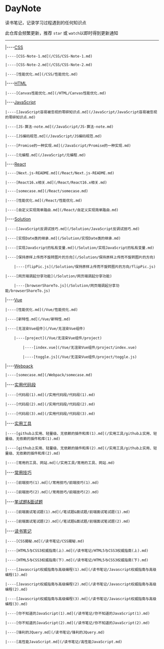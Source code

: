 
# DayNote

读书笔记，记录学习过程遇到的任何知识点

此仓库会频繁更新，推荐 `star` 或 `watch`以即时得到更新通知

---

|----[CSS](/CSS)

	|----[CSS-Note-1.md](/CSS/CSS-Note-1.md)

	|----[CSS-Note-2.md](/CSS/CSS-Note-2.md)

	|----[性能优化.md](/CSS/性能优化.md)

|----[HTML](/HTML)

	|----[Canvas性能优化.md](/HTML/Canvas性能优化.md)

|----[JavaScript](/JavaScript)

	|----[JavaScript容易被忽视的零碎知识点.md](/JavaScript/JavaScript容易被忽视的零碎知识点.md)

	|----[JS-算法-note.md](/JavaScript/JS-算法-note.md)

	|----[JS编码规范.md](/JavaScript/JS编码规范.md)

	|----[Promise的一种实现.md](/JavaScript/Promise的一种实现.md)

	|----[元编程.md](/JavaScript/元编程.md)

|----[React](/React)

	|----[Next.js-README.md](/React/Next.js-README.md)

	|----[React16.x相关.md](/React/React16.x相关.md)

	|----[somecase.md](/React/somecase.md)

	|----[性能优化.md](/React/性能优化.md)

	|----[自定义实现简单路由.md](/React/自定义实现简单路由.md)

|----[Solution](/Solution)

	|----[JavaScript反调试技巧.md](/Solution/JavaScript反调试技巧.md)

	|----[实现Date类的继承.md](/Solution/实现Date类的继承.md)

	|----[实现JavaScript的私有变量.md](/Solution/实现JavaScript的私有变量.md)

	|----[保持原样上传而不旋转图片的方向](/Solution/保持原样上传而不旋转图片的方向)

		|----[flipPic.js](/Solution/保持原样上传而不旋转图片的方向/flipPic.js)

	|----[网页端调起分享功能](/Solution/网页端调起分享功能)

		|----[browserShareTo.js](/Solution/网页端调起分享功能/browserShareTo.js)

|----[Vue](/Vue)

	|----[性能优化.md](/Vue/性能优化.md)

	|----[新特性.md](/Vue/新特性.md)

	|----[无渲染Vue组件](/Vue/无渲染Vue组件)

		|----[project](/Vue/无渲染Vue组件/project)

			|----[index.vue](/Vue/无渲染Vue组件/project/index.vue)

			|----[toggle.js](/Vue/无渲染Vue组件/project/toggle.js)

|----[Webpack](/Webpack)

	|----[somecase.md](/Webpack/somecase.md)

|----[实用代码段](/实用代码段)

	|----[代码段(1).md](/实用代码段/代码段(1).md)

	|----[代码段(2).md](/实用代码段/代码段(2).md)

	|----[代码段(3).md](/实用代码段/代码段(3).md)

|----[实用工具](/实用工具)

	|----[github上实用、轻量级、无依赖的插件和库(1).md](/实用工具/github上实用、轻量级、无依赖的插件和库(1).md)

	|----[github上实用、轻量级、无依赖的插件和库(2).md](/实用工具/github上实用、轻量级、无依赖的插件和库(2).md)

	|----[常用的工具、网站.md](/实用工具/常用的工具、网站.md)

|----[常用技巧](/常用技巧)

	|----[前端技巧(1).md](/常用技巧/前端技巧(1).md)

	|----[前端技巧(2).md](/常用技巧/前端技巧(2).md)

|----[笔试题&面试题](/笔试题&面试题)

	|----[前端面试笔试题(1).md](/笔试题&面试题/前端面试笔试题(1).md)

	|----[前端面试笔试题(2).md](/笔试题&面试题/前端面试笔试题(2).md)

|----[读书笔记](/读书笔记)

	|----[CSS揭秘.md](/读书笔记/CSS揭秘.md)

	|----[HTML5与CSS3权威指南(上).md](/读书笔记/HTML5与CSS3权威指南(上).md)

	|----[HTML5与CSS3权威指南(下).md](/读书笔记/HTML5与CSS3权威指南(下).md)

	|----[Javascript权威指南与高级编程(1).md](/读书笔记/Javascript权威指南与高级编程(1).md)

	|----[Javascript权威指南与高级编程(2).md](/读书笔记/Javascript权威指南与高级编程(2).md)

	|----[Javascript权威指南与高级编程(3).md](/读书笔记/Javascript权威指南与高级编程(3).md)

	|----[你不知道的JavaScript(1).md](/读书笔记/你不知道的JavaScript(1).md)

	|----[你不知道的JavaScript(2).md](/读书笔记/你不知道的JavaScript(2).md)

	|----[锋利的JQuery.md](/读书笔记/锋利的JQuery.md)

	|----[高性能JavaScript.md](/读书笔记/高性能JavaScript.md)

